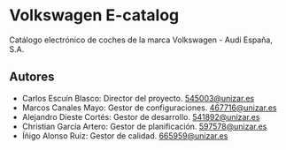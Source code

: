 # Volkswagen E-catalog

Catálogo electrónico de coches de la marca Volkswagen - Audi España, S.A.

Autores
--------
- Carlos Escuín Blasco: Director del proyecto. 545003@unizar.es
- Marcos Canales Mayo: Gestor de configuraciones. 467716@unizar.es
- Alejandro Dieste Cortés: Gestor de desarrollo. 541892@unizar.es
- Christian García Artero: Gestor de planificación. 597578@unizar.es
- Íñigo Alonso Ruiz: Gestor de calidad. 665959@unizar.es
